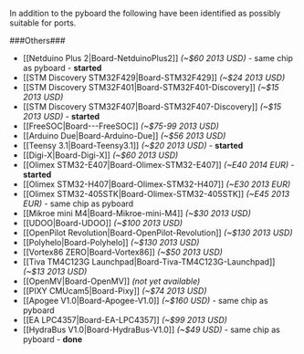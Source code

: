 In addition to the pyboard the following have been identified as possibly suitable for ports.

###Others###
* [[Netduino Plus 2|Board-NetduinoPlus2]] *(~$60 2013 USD)* - same chip as pyboard - **started**
* [[STM Discovery STM32F429|Board-STM32F429]] *(~$24 2013 USD)* 
* [[STM Discovery STM32F401|Board-STM32F401-Discovery]] *(~$15 2013 USD)* 
* [[STM Discovery STM32F407|Board-STM32F407-Discovery]] *(~$15 2013 USD)* - **started**
* [[FreeSOC|Board---FreeSOC]] *(~$75-99 2013 USD)* 
* [[Arduino Due|Board-Arduino-Due]] *(~$56 2013 USD)* 
* [[Teensy 3.1|Board-Teensy3.1]] *(~$20 2013 USD)* - **started**
* [[Digi-X|Board-Digi-X]] *(~$60 2013 USD)* 
* [[Olimex STM32-E407|Board-Olimex-STM32-E407]] *(~E40 2014 EUR)* - **started**
* [[Olimex STM32-H407|Board-Olimex-STM32-H407]] *(~E30 2013 EUR)* 
* [[Olimex STM32-405STK|Board-Olimex-STM32-405STK]] *(~E45 2013 EUR)* - same chip as pyboard
* [[Mikroe mini M4|Board-Mikroe-mini-M4]] *(~$30 2013 USD)*
* [[UDOO|Board-UDOO]] *(~$100 2013 USD)*
* [[OpenPilot Revolution|Board-OpenPilot-Revolution]] *(~$130 2013 USD)*
* [[Polyhelo|Board-Polyhelo]] *(~$130 2013 USD)* 
* [[Vortex86 ZERO|Board-Vortex86]] *(~$50 2013 USD)* 
* [[Tiva TM4C123G Launchpad|Board-Tiva-TM4C123G-Launchpad]] *(~$13 2013 USD)*
* [[OpenMV|Board-OpenMV]] *(not yet available)*
* [[PIXY CMUcam5|Board-Pixy]] *(~$74 2013 USD)*
* [[Apogee V1.0|Board-Apogee-V1.0]] *(~$160 USD)* - same chip as pyboard
* [[EA LPC4357|Board-EA-LPC4357]] *(~$99 2013 USD)*
* [[HydraBus V1.0|Board-HydraBus-V1.0]] *(~$49 USD)* - same chip as pyboard - **done**